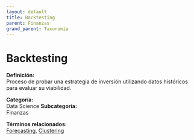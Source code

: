 ```yaml
---
layout: default
title: Backtesting
parent: Finanzas
grand_parent: Taxonomía
---
```


# Backtesting

**Definición:**  
Proceso de probar una estrategia de inversión utilizando datos históricos para evaluar su viabilidad.

**Categoría:**  
Data Science 
**Subcategoría:**  
Finanzas

**Términos relacionados:**  
[Forecasting](https://maleniski.github.io/diccionario-angl-tec-mx/docs/taxonomia/data-science/finanzas/forecasting.html), [Clustering](https://maleniski.github.io/diccionario-angl-tec-mx/docs/taxonomia/data-science/finanzas/clustering.html)
